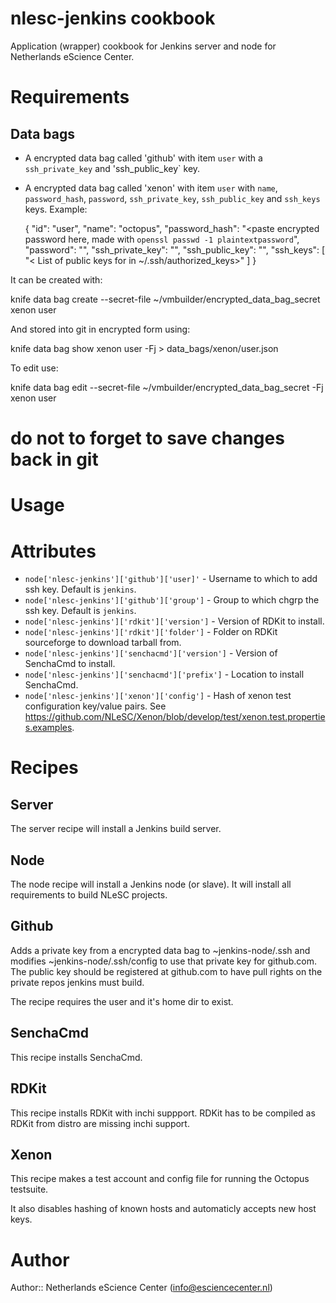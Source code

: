 # nlesc-jenkins cookbook

Application (wrapper) cookbook for Jenkins server and node for Netherlands eScience Center.

# Requirements

## Data bags

* A encrypted data bag called 'github' with item `user` with a `ssh_private_key` and 'ssh_public_key` key.
* A encrypted data bag called 'xenon' with item `user` with `name`, `password_hash`, `password`, `ssh_private_key`, `ssh_public_key` and `ssh_keys` keys. Example:

    {
      "id": "user",
      "name": "octopus",
      "password_hash": "<paste encrypted password here, made with `openssl passwd -1 plaintextpassword`",
      "password": "<paste clear text password here>",
      "ssh_private_key": "<paste ssh private key here>",
      "ssh_public_key": "<paste ssh public key here>",
      "ssh_keys": [
        "< List of public keys for in ~/.ssh/authorized_keys>"
      ]
    }


It can be created with:

  knife data bag create --secret-file ~/vmbuilder/encrypted_data_bag_secret xenon user

And stored into git in encrypted form using:

  knife data bag show xenon user -Fj > data_bags/xenon/user.json

To edit use:

  knife data bag edit --secret-file ~/vmbuilder/encrypted_data_bag_secret -Fj xenon user
  # do not to forget to save changes back in git

# Usage

# Attributes

* `node['nlesc-jenkins']['github']['user]'` - Username to which to add ssh key. Default is `jenkins`.
* `node['nlesc-jenkins']['github']['group']` - Group to which chgrp the ssh key. Default is `jenkins`.
* `node['nlesc-jenkins']['rdkit']['version']` - Version of RDKit to install.
* `node['nlesc-jenkins']['rdkit']['folder']` - Folder on RDKit sourceforge to download tarball from.
* `node['nlesc-jenkins']['senchacmd']['version']` - Version of SenchaCmd to install.
* `node['nlesc-jenkins']['senchacmd']['prefix']` - Location to install SenchaCmd.
* `node['nlesc-jenkins']['xenon']['config']` - Hash of xenon test configuration key/value pairs. See https://github.com/NLeSC/Xenon/blob/develop/test/xenon.test.properties.examples.

# Recipes

## Server

The server recipe will install a Jenkins build server.

## Node

The node recipe will install a Jenkins node (or slave).
It will install all requirements to build NLeSC projects.

## Github

Adds a private key from a encrypted data bag to ~jenkins-node/.ssh and modifies ~jenkins-node/.ssh/config to use that private key for github.com.
The public key should be registered at github.com to have pull rights on the private repos jenkins must build.

The recipe requires the user and it's home dir to exist.

## SenchaCmd

This recipe installs SenchaCmd.

## RDKit

This recipe installs RDKit with inchi suppport.
RDKit has to be compiled as RDKit from distro are missing inchi support.

## Xenon

This recipe makes a test account and config file for running the Octopus testsuite.

It also disables hashing of known hosts and automaticly accepts new host keys.

# Author

Author:: Netherlands eScience Center (<info@esciencecenter.nl>)
